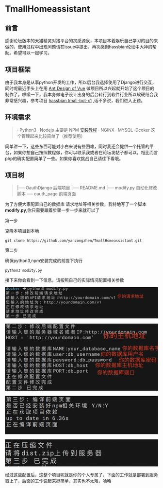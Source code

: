 # TmallHomeassistant

## 前言

  感谢论坛版本的天猫精灵对接平台的灵感源泉，本项目本着娱乐自己学习的目的来做的，使用过程中出现问题请在issue中提出，再次感谢hassbian论坛中大神的帮助。希望可以一起学习。

## 项目框架 

  由于我本身是从事python开发的工作，所以后台我选择使用了Django进行交互，同时呢最近手头上在用  [Ant Design of Vue](https://vuecomponent.github.io/ant-design/docs/vue/introduce-cn/)  做项目所以兴起就开始了这个项目的制作了，啰嗦一下，我本身做电子设计出身的后台转行到软件行业所以软硬结合我非常感兴趣，参考项目 [hassbian tmall-bot-x1](https://github.com/c1pher-cn/tmall-bot-x1)  ,话不多说，我们进入正题。

## 环境需求

  >· Python3 
  · Nodejs 主要是 NPM [安装教程](http://blog.qiji.tech/archives/5013) 
  · NGINX 
  · MYSQL
  ·Dcoker 这个管理起来比较简单了（推荐使用）

  简单讲一下，这些东西可能对小白来说有些困难，同时我还会提供一个托管的平台，如果你想自己按照教程做，你可以联系我或者在论坛发帖子都可以，相比而言php的确实配置简单了一些。如果你喜欢挑战自己请往下看哦。

## 项目树

>|── OauthDjango  后端项目
>|── README.md 
>|── modify.py   自动化修改脚本
>── oauth_page 前端页面

  为了方便大家配置自己的数据库 请求地址等相关参数，我特地写了一个脚本 **modify.py**,你只需要跟着步骤一步一步来就可以了

第一步

克隆本项目到本地
```shell
git clone https://github.com/yanzongzhen/TmallHomeassistant.git
```

第二步

确保python3,npm安装完成的前提下执行

```shell
python3 modity.py
```

接下来你会看到一下信息，请按照自己的实际情况配置相关参数

![step1](./doc/step1.png)  

![step2](./doc/step2.png)

![step3](./doc/step3.png)

![step4](./doc/step4.png)

  经过这些配置后，这整个项目呢就是你的个人专属了，下面的工作就是部署到服务器上了，后面的工作说起来挺简单，其实也不太难，哈哈

